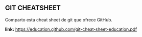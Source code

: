 ## GIT CHEATSHEET

Comparto esta cheat sheet de git que ofrece GitHub.

**link:** https://education.github.com/git-cheat-sheet-education.pdf

